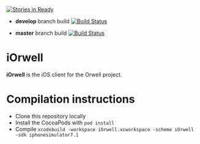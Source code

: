[![Stories in Ready](https://badge.waffle.io/orwell-int/client-ios.png?label=ready)](http://waffle.io/orwell-int/client-ios)

* **develop** branch build
[![Build Status](https://travis-ci.org/orwell-int/client-ios.png?branch=develop)](https://travis-ci.org/orwell-int/client-ios)

* **master** branch build
[![Build Status](https://travis-ci.org/orwell-int/client-ios.png?branch=master)](https://travis-ci.org/orwell-int/client-ios)

iOrwell
=======

__iOrwell__ is the iOS client for the Orwell project.

Compilation instructions
========================
* Clone this repository locally
* Install the CocoaPods with `pod install`
* Compile `xcodebuild -workspace iOrwell.xcworkspace -scheme iOrwell -sdk iphonesimulator7.1`

